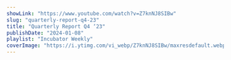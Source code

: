 ```yaml
---
showLink: "https://www.youtube.com/watch?v=Z7knNJ8SIBw"
slug: "quarterly-report-q4-23"
title: "Quarterly Report Q4 ‘23"
publishDate: "2024-01-08"
playlist: "Incubator Weekly"
coverImage: "https://i.ytimg.com/vi_webp/Z7knNJ8SIBw/maxresdefault.webp"
---
```

